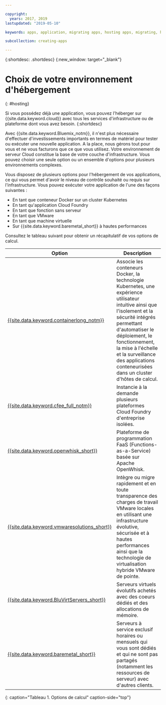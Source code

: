 ```yaml
---

copyright:
  years: 2017, 2019
lastupdated: "2019-05-10"

keywords: apps, application, migrating apps, hosting apps, migrating, hosting, migration

subcollection: creating-apps

---
```


{:shortdesc: .shortdesc}
{:new_window: target="_blank"}

# Choix de votre environnement d'hébergement
{: #hosting}

Si vous possédez déjà une application, vous pouvez l'héberger sur {{site.data.keyword.cloud}} avec tous les services d'infrastructure ou de plateforme dont vous avez besoin.
{:shortdesc}

Avec {{site.data.keyword.Bluemix_notm}}, il n'est plus nécessaire d'effectuer d'investissements importants en termes de matériel pour tester ou exécuter une nouvelle application. A la place, nous gérons tout pour vous et ne vous facturons que ce que vous utilisez. Votre environnement de serveur Cloud constitue la base de votre couche d'infrastructure. Vous pouvez choisir une seule option ou un ensemble d'options pour plusieurs environnements complexes. 

Vous disposez de plusieurs options pour l'hébergement de vos applications, ce qui vous permet d'avoir le niveau de contrôle souhaité ou requis sur l'infrastructure. Vous pouvez exécuter votre application de l'une des façons suivantes :

  * En tant que conteneur Docker sur un cluster Kubernetes
  * En tant qu'application Cloud Foundry
  * En tant que fonction sans serveur
  * En tant que VMware
  * En tant que machine virtuelle
  * Sur {{site.data.keyword.baremetal_short}} à hautes performances 

Consultez le tableau suivant pour obtenir un récapitulatif de vos options de calcul.

| Option | Description | 
|--------|---------------|
| [{{site.data.keyword.containerlong_notm}}](/docs/containers?topic=containers-getting-started) | Associe les conteneurs Docker, la technologie Kubernetes, une expérience utilisateur intuitive ainsi que l'isolement et la sécurité intégrés permettant d'automatiser le déploiement, le fonctionnement, la mise à l'échelle et la surveillance des applications conteneurisées dans un cluster d'hôtes de calcul. |
| [{{site.data.keyword.cfee_full_notm}}](/docs/cloud-foundry?topic=cloud-foundry-about) | Instancie à la demande plusieurs plateformes Cloud Foundry d'entreprise isolées. |
| [{{site.data.keyword.openwhisk_short}}](/docs/openwhisk?topic=cloud-functions-getting_started) | Plateforme de programmation FaaS (Functions-as-a-Service) basée sur Apache OpenWhisk. |
| [{{site.data.keyword.vmwaresolutions_short}}](/docs/services/vmwaresolutions?topic=vmware-solutions-getting-started) | Intègre ou migre rapidement et en toute transparence des charges de travail VMware locales en utilisant une infrastructure évolutive, sécurisée et à hautes performances ainsi que la technologie de virtualisation hybride VMware de pointe. |
| [{{site.data.keyword.BluVirtServers_short}}](/docs/vsi?topic=virtual-servers-about-public-virtual-servers) | Serveurs virtuels évolutifs achetés avec des coeurs dédiés et des allocations de mémoire. |
| [{{site.data.keyword.baremetal_short}}](/docs/bare-metal?topic=bare-metal-about-bm)  | Serveurs à service exclusif horaires ou mensuels qui vous sont dédiés et qui ne sont pas partagés (notamment les ressources de serveur) avec d'autres clients. |
{: caption="Tableau 1. Options de calcul" caption-side="top"}

